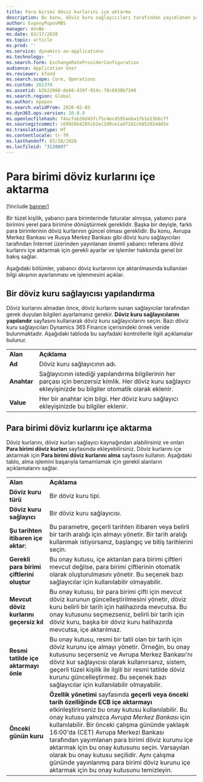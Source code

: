 ```yaml
---
title: Para birimi döviz kurlarını içe aktarma
description: Bu konu, döviz kuru sağlayıcıları tarafından yayımlanan yabancı döviz referans oranlarını içe aktarma gereksinimleri hakkında bilgi sağlar.
author: EvgenyPopovMBS
manager: AnnBe
ms.date: 03/17/2020
ms.topic: article
ms.prod: ''
ms.service: dynamics-ax-applications
ms.technology: ''
ms.search.form: ExchangeRateProviderConfiguration
audience: Application User
ms.reviewer: kfend
ms.search.scope: Core, Operations
ms.custom: 261374
ms.assetid: b2b22868-de68-439f-914c-78c6930b7340
ms.search.region: Global
ms.author: epopov
ms.search.validFrom: 2020-02-03
ms.dyn365.ops.version: 10.0.9
ms.openlocfilehash: 74acfab28d45fc75c4ecd595aeba1fb1e13bbcff
ms.sourcegitcommit: c69926b4285cb2ec2d9ce1ad72d1cb852024dd5e
ms.translationtype: HT
ms.contentlocale: tr-TR
ms.lasthandoff: 03/18/2020
ms.locfileid: "3138097"
---
```

# <a name="import-currency-exchange-rates"></a>Para birimi döviz kurlarını içe aktarma

[!include [banner](../includes/banner.md)]

Bir tüzel kişilik, yabancı para birimlerinde faturalar almışsa, yabancı para birimini yerel para birimine dönüştürmek gereklidir. Başka bir deyişle, farklı para birimlerinin döviz kurlarının güncel olması gereklidir. Bu konu, Avrupa Merkez Bankası ve Rusya Merkez Bankası gibi döviz kuru sağlayıcıları tarafından İnternet üzerinden yayınlanan önemli yabancı referans döviz kurlarını içe aktarmak için gerekli ayarlar ve işlemler hakkında genel bir bakış sağlar.

Aşağıdaki bölümler, yabancı döviz kurlarının içe aktarılmasında kullanılan bilgi akışının ayarlanması ve işlenmesini açıklar.

## <a name="configure-an-exchange-rate-provider"></a>Bir döviz kuru sağlayıcısı yapılandırma
Döviz kurlarını almadan önce, döviz kurlarını sunan sağlayıcılar tarafından gerek duyulan bilgileri ayarlamanız gerekir. **Döviz kuru sağlayıcılarını yapılandır** sayfasını kullanarak döviz kuru sağlayıcılarını seçin. Bazı döviz kuru sağlayıcıları Dynamics 365 Finance içerisindeki örnek veride bulunmaktadır. Aşağıdaki tabloda bu sayfadaki kontrollerle ilgili açıklamalar bulunur.

|           |                                                                                                                                                                                                                             |
|-----------|-----------------------------------------------------------------------------------------------------------------------------------------------------------------------------------------------------------------------------|
| **Alan** | **Açıklama**                                                                                                                                                                                                             |
| **Ad**  | Döviz kuru sağlayıcının adı.                                                                                                                                                                                     |
| **Anahtar**   | Sağlayıcının istediği yapılandırma bilgilerinin her parçası için benzersiz kimlik. Her döviz kuru sağlayıcı ekleyişinizde bu bilgiler otomatik olarak eklenir. |
| **Value** | Her bir anahtar için bilgi. Her döviz kuru sağlayıcı ekleyişinizde bu bilgiler eklenir.                                                                                         |

## <a name="import-currency-exchange-rates"></a>Para birimi döviz kurlarını içe aktarma
Döviz kurlarını, döviz kurları sağlayıcı kaynağından alabilirsiniz ve onları **Para birimi döviz kurları** sayfasında ekleyebilirsiniz. Döviz kurlarını içe aktarmak için **Para birimi döviz kurlarını alma** sayfasını kullanın. Aşağıdaki tablo, alma işlemini başarıyla tamamlamak için gerekli alanların açıklamalarını sağlar.

|                                        |                                                                                                                                                                                                                                                                                                                                                                             |
|----------------------------------------|-----------------------------------------------------------------------------------------------------------------------------------------------------------------------------------------------------------------------------------------------------------------------------------------------------------------------------------------------------------------------------|
| **Alan**                              | **Açıklama**                                                                                                                                                                                                                                                                                                                                                             |
| **Döviz kuru türü**                 | Bir döviz kuru tipi.                                                                                                                                                                                                                                                                                                                                                      |
| **Döviz kuru sağlayıcı**             | Bir döviz kuru sağlayıcısı.                                                                                                                                                                                                                                                                                                                                                  |
| **Şu tarihten itibaren içe aktar:**                       | Bu parametre, geçerli tarihten itibaren veya belirli bir tarih aralığı için almayı yönetir. Bir tarih aralığı kullanmak istiyorsanız, başlangıç ve bitiş tarihlerini seçin.                                                                                                                                                                                                                |
| **Gerekli para birimi çiftlerini oluştur**    | Bu onay kutusu, içe aktarılan para birimi çiftleri mevcut değilse, para birimi çiftlerinin otomatik olarak oluşturulmasını yönetir. Bu seçenek bazı sağlayıcılar için kullanılabilir olmayabilir.                                                                                                                                                                                               |
| **Mevcut döviz kurlarını geçersiz kıl**   | Bu onay kutusu, bir para birimi çifti için mevcut döviz kurunun güncelleştirilmesini yönetir, döviz kuru belirli bir tarih için halihazırda mevcutsa. Bu onay kutusunu seçmezseniz, belirli bir tarih için döviz kuru, başka bir döviz kuru halihazırda mevcutsa, içe aktarılmaz.                                                                                       |
| **Resmi tatilde içe aktarmayı önle** | Bu onay kutusu, resmi bir tatil olan bir tarih için döviz kurunu içe almayı yönetir. Örneğin, bu onay kutusunu seçerseniz ve Avrupa Merkez Bankası'nı döviz kur sağlayıcısı olarak kullanırsanız, sistem, geçerli tüzel kişilik ile ilgili bir resmi tatilde döviz kurunu güncelleştirmez. Bu seçenek bazı sağlayıcılar için kullanılabilir olmayabilir. |
| **Önceki günün kuru** | **Özellik yönetimi** sayfasında **geçerli veya önceki tarih özelliğinde ECB içe aktarmayı** etkinleştirirseniz bu onay kutusu kullanılabilir. Bu onay kutusu yalnızca *Avrupa Merkez Bankası* için kullanılabilir. Bir önceki çalışma gününde yaklaşık 16:00'da (CET) Avrupa Merkezi Bankası tarafından yayımlanan para birimi döviz kurunu içe aktarmak için bu onay kutusunu seçin. Varsayılan olarak bu onay kutusu seçilidir. Aynı çalışma gününde yayınlanmış para birimi döviz kurunu içe aktarmak için bu onay kutusunu temizleyin.  |
